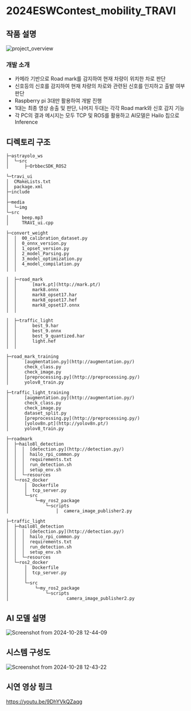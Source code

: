 # 2024ESWContest_mobility_TRAVI

## 작품 설명
![project_overview](https://github.com/user-attachments/assets/7b191eea-1220-42e4-9ae8-e456e6370367)

### 개발 소개
- 카메라 기반으로 Road mark를 감지하여 현재 차량이 위치한 차로 판단​
- 신호등의 신호를 감지하여 현재 차량의 차로와 관련된 신호를 인지하고 출발 여부 판단​
- Raspberry pi 3대만 활용하여 개발 진행​
- 1대는 최종 영상 송출 및 판단, 나머지 두대는 각각 Road mark와 신호 감지 기능​
- 각 PC의 결과 메시지는 모두 TCP 및 ROS를 활용하고 AI모델은 Hailo 칩으로 Inference

## 디렉토리 구조
```
├─astrayolo_ws
│  └─src
│      ├─OrbbecSDK_ROS2

└─travi_ui
│  CMakeLists.txt
│  package.xml
├─include
│
├─media
│  └─img
└─src
│     beep.mp3
│     TRAVI_ui.cpp

├─convert_weight
│  │  00_calibration_dataset.py
│  │  0_onnx_version.py
│  │  1_opset_version.py
│  │  2_model_Parsing.py
│  │  3_model_optimization.py
│  │  4_model_compilation.py
│  │

│  ├─road_mark
│  │      [mark.pt](http://mark.pt/)
│  │      mark8.onnx
│  │      mark8_opset17.har
│  │      mark8_opset17.hef
│  │      mark8_opset17.onnx
│  │

│  ├─traffic_light
│  │      best_9.har
│  │      best_9.onnx
│  │      best_9_quantized.har
│  │      light.hef
│  │

├─road_mark_training
│      [augmentation.py](http://augmentation.py/)
│      check_class.py
│      check_image.py
│      [preprocessing.py](http://preprocessing.py/)
│      yolov8_train.py

├─traffic_light_training
│      [augmentation.py](http://augmentation.py/)
│      check_class.py
│      check_image.py
│      dataset_split.py
│      [preprocessing.py](http://preprocessing.py/)
│      [yolov8n.pt](http://yolov8n.pt/)
│      yolov8_train.py

├─roadmark
│  ├─hailo8l_detection
│  │  │  [detection.py](http://detection.py/)
│  │  │  hailo_rpi_common.py
│  │  │  requirements.txt
│  │  │  run_detection.sh
│  │  │  setup_env.sh
│  │  └─resources
│  └─ros2_docker
│      │  Dockerfile
│      │  tcp_server.py
│      └─src
│          └─my_ros2_package
│              └─scripts
│                  │  camera_image_publisher2.py

├─traffic_light
│  ├─hailo8l_detection
│  │  │  [detection.py](http://detection.py/)
│  │  │  hailo_rpi_common.py
│  │  │  requirements.txt
│  │  │  run_detection.sh
│  │  │  setup_env.sh
│  │  └─resources
│  └─ros2_docker
│      │  Dockerfile
│      │  tcp_server.py
│      │
│      └─src
│          └─my_ros2_package
│              └─scripts
│                      camera_image_publisher2.py
```
## AI 모델 설명
![Screenshot from 2024-10-28 12-44-09](https://github.com/user-attachments/assets/d1e3d2cb-a5d7-4905-b46e-fb15864427e1)


## 시스템 구성도
![Screenshot from 2024-10-28 12-43-22](https://github.com/user-attachments/assets/ada5a764-c178-4de2-b81b-0c9cb25d0598)

## 시연 영상 링크
https://youtu.be/9DhYVkQZaqg
